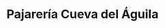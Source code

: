 ---
title: "Pajarería Cueva del Águila"
url: /peal-de-becerro/pajareria-cueva-del-aguila/
shop: mascotas
---